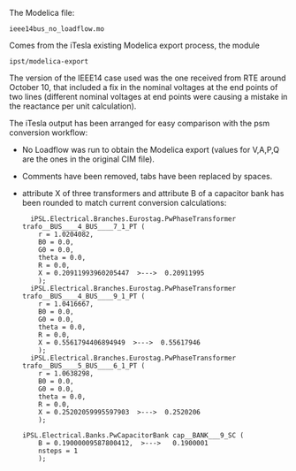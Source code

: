The Modelica file:

	ieee14bus_no_loadflow.mo
	
Comes from the iTesla existing Modelica export process, the module

	ipst/modelica-export

The version of the IEEE14 case used was the one received from RTE around October 10, that included a fix in the nominal voltages at the end points of two lines (different nominal voltages at end points were causing a mistake in the reactance per unit calculation).

The iTesla output has been arranged for easy comparison with the psm conversion workflow:

  - No Loadflow was run to obtain the Modelica export (values for V,A,P,Q are the ones in the original CIM file).
  - Comments have been removed, tabs have been replaced by spaces.
  - attribute X of three transformers and attribute B of a capacitor bank has been rounded to match current conversion calculations:
  
		  iPSL.Electrical.Branches.Eurostag.PwPhaseTransformer trafo__BUS____4_BUS____7_1_PT (
		    r = 1.0204082,
		    B0 = 0.0,
		    G0 = 0.0,
		    theta = 0.0,
		    R = 0.0,
		    X = 0.20911993960205447  >--->  0.20911995
		    );
		  iPSL.Electrical.Branches.Eurostag.PwPhaseTransformer trafo__BUS____4_BUS____9_1_PT (
		    r = 1.0416667,
		    B0 = 0.0,
		    G0 = 0.0,
		    theta = 0.0,
		    R = 0.0,
		    X = 0.5561794406894949  >--->  0.55617946
		    );
		  iPSL.Electrical.Branches.Eurostag.PwPhaseTransformer trafo__BUS____5_BUS____6_1_PT (
		    r = 1.0638298,
		    B0 = 0.0,
		    G0 = 0.0,
		    theta = 0.0,
		    R = 0.0,
		    X = 0.25202059995597903  >--->  0.2520206
		    );
			
		iPSL.Electrical.Banks.PwCapacitorBank cap__BANK___9_SC (
		    B = 0.19000009587800412,  >--->   0.1900001
		    nsteps = 1
		    );